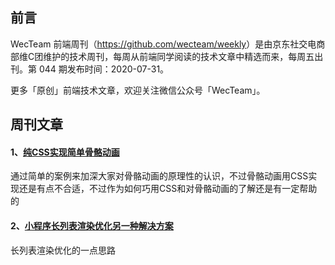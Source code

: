 ## 前言

WecTeam 前端周刊（<https://github.com/wecteam/weekly>）是由京东社交电商部维C团维护的技术周刊，每周从前端同学阅读的技术文章中精选而来，每周五出刊。第 044 期发布时间：2020-07-31。

更多「原创」前端技术文章，欢迎关注微信公众号「WecTeam」。

## 周刊文章

#### 1、[纯CSS实现简单骨骼动画](https://juejin.im/post/6844904015646425096)
通过简单的案例来加深大家对骨骼动画的原理性的认识，不过骨骼动画用CSS实现还是有点不合适，不过作为如何巧用CSS和对骨骼动画的了解还是有一定帮助的

#### 2、[小程序长列表渲染优化另一种解决方案](https://zhuanlan.zhihu.com/p/146791824)
长列表渲染优化的一点思路